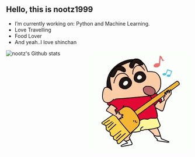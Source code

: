 ## Hello, this is nootz1999

- I’m currently working on: Python and Machine Learning.
- Love Travelling
- Food Lover
- And yeah..I love shinchan

<img align="right" alt="GIF" src="shinchan3.gif" />


![nootz's Github stats](https://github-readme-stats.vercel.app/api?username=nootz1999&show_icons=true&theme=radical)
